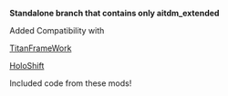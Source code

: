 **Standalone branch that contains only aitdm_extended**

Added Compatibility with 

[TitanFrameWork](https://northstar.thunderstore.io/package/The_Peepeepoopoo_man/Titanframework/)

[HoloShift](https://northstar.thunderstore.io/package/Legonzaur/HoloShift/)

Included code from these mods!